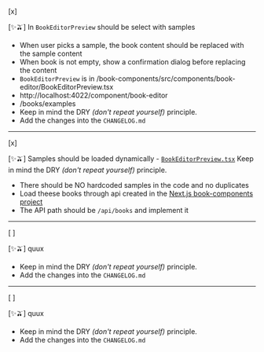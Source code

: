 [x]

[✨🫒] In `BookEditorPreview` should be select with samples

-   When user picks a sample, the book content should be replaced with the sample content
-   When book is not empty, show a confirmation dialog before replacing the content
-   `BookEditorPreview` is in /book-components/src/components/book-editor/BookEditorPreview.tsx
-   http://localhost:4022/component/book-editor
-   /books/examples
-   Keep in mind the DRY _(don't repeat yourself)_ principle.
-   Add the changes into the `CHANGELOG.md`

---

[x]

[✨🫒] Samples should be loaded dynamically - [`BookEditorPreview.tsx`](/book-components/src/components/book-editor/BookEditorPreview.tsx) Keep in mind the DRY _(don't repeat yourself)_ principle.

-   There should be NO hardcoded samples in the code and no duplicates
-   Load theese books through api created in the [Next.js book-components project](/book-components)
-   The API path should be `/api/books` and implement it

---

[ ]

[✨🫒] quux

-   Keep in mind the DRY _(don't repeat yourself)_ principle.
-   Add the changes into the `CHANGELOG.md`

---

[ ]

[✨🫒] quux

-   Keep in mind the DRY _(don't repeat yourself)_ principle.
-   Add the changes into the `CHANGELOG.md`

